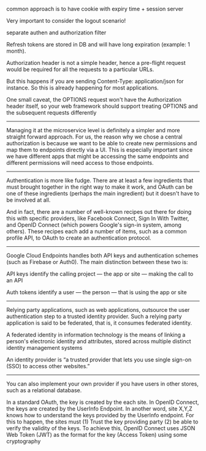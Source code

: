 common approach is to have cookie with expiry time + session server

Very important to consider the logout scenario! 

separate authen and authorization filter

Refresh tokens are stored in DB and will have long expiration (example: 1 month).

Authorization header is not a simple header, hence a pre-flight request would be required for all the requests to a particular URLs.

But this happens if you are sending Content-Type: application/json for instance. So this is already happening for most applications.

One small caveat, the OPTIONS request won't have the Authorization header itself, so your web framework should support treating OPTIONS and the subsequent requests differently

-----------

Managing it at the microservice level is definitely a simpler and more straight forward approach. For us, the reason why we chose a central authorization is because we want to be able to create new permissions and map them to endpoints directly via a UI. This is especially important since we have different apps that might be accessing the same endpoints and different permissions will need access to those endpoints.

---------
Authentication is more like fudge. There are at least a few ingredients that must brought together in the right way to make it work, and OAuth can be one of these ingredients (perhaps the main ingredient) but it doesn't have to be involved at all.

And in fact, there are a number of well-known recipes out there for doing this with specific providers, like Facebook Connect, Sign In With Twitter, and OpenID Connect (which powers Google's sign-in system, among others). These recipes each add a number of items, such as a common profile API, to OAuth to create an authentication protocol.

------

Google Cloud Endpoints handles both API keys and authentication schemes (such as Firebase or Auth0). The main distinction between these two is:

API keys identify the calling project — the app or site — making the call to an API

Auth tokens identify a user — the person — that is using the app or site

-------

Relying party applications, such as web applications, outsource the user authentication step to a trusted identity provider. Such a relying party application is said to be federated, that is, it consumes federated identity.

A federated identity in information technology is the means of linking a person's electronic identity and attributes, stored across multiple distinct identity management systems

An identity provider is “a trusted provider that lets you use single sign-on (SSO) to access other websites.”

---------

You can also implement your own provider if you have users in other stores, such as a relational database.

In a standard OAuth, the key is created by the each site. In OpenID Connect, the keys are created by the UserInfo Endpoint. In another word, site X,Y,Z knows how to understand the keys provided by the UserInfo endpoint. For this to happen, the sites must (1) Trust the key providing party (2) be able to verify the validity of the keys. To achieve this, OpenID Connect uses JSON Web Token (JWT) as the format for the key (Access Token) using some cryptography

